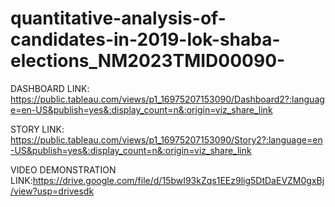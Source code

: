 # quantitative-analysis-of-candidates-in-2019-lok-shaba-elections_NM2023TMID00090-

DASHBOARD LINK: https://public.tableau.com/views/p1_16975207153090/Dashboard2?:language=en-US&publish=yes&:display_count=n&:origin=viz_share_link  

STORY LINK:  https://public.tableau.com/views/p1_16975207153090/Story2?:language=en-US&publish=yes&:display_count=n&:origin=viz_share_link

VIDEO DEMONSTRATION LINK:https://drive.google.com/file/d/15bwI93kZqs1EEz9lig5DtDaEVZM0gxBj/view?usp=drivesdk
